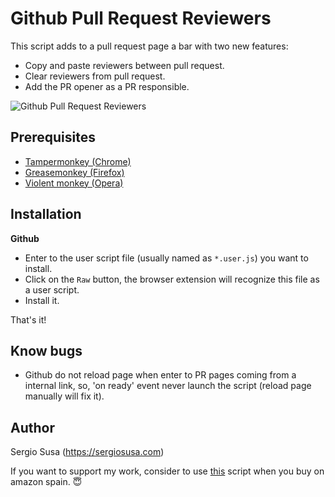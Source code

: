 #  Github Pull Request Reviewers

This script adds to a pull request page a bar with two new features: 

- Copy and paste reviewers between pull request.
- Clear reviewers from pull request.
- Add the PR opener as a PR responsible.

![Github Pull Request Reviewers](https://i.ibb.co/v1mh2Rt/github-pull-request-reviewers.png)

## Prerequisites

- [Tampermonkey (Chrome)](https://tampermonkey.net)
- [Greasemonkey (Firefox)](http://www.greasespot.net)
- [Violent monkey (Opera)](https://addons.opera.com/sk/extensions/details/violent-monkey/)

## Installation

**Github**

- Enter to the user script file (usually named as <code>*.user.js</code>) you want to install.
- Click on the <code>Raw</code> button, the browser extension will recognize this file as a user script.
- Install it.

That's it! 

## Know bugs

- Github do not reload page when enter to PR pages coming from a internal link, so, 'on ready' event never launch the script (reload page manually will fix it).

## Author

Sergio Susa (https://sergiosusa.com)

If you want to support my work, consider to use [this](https://github.com/sergiosusa/my-user-scripts/blob/master/stores/my-amazon-affiliate.user.js) script when you buy on amazon spain. :innocent:
